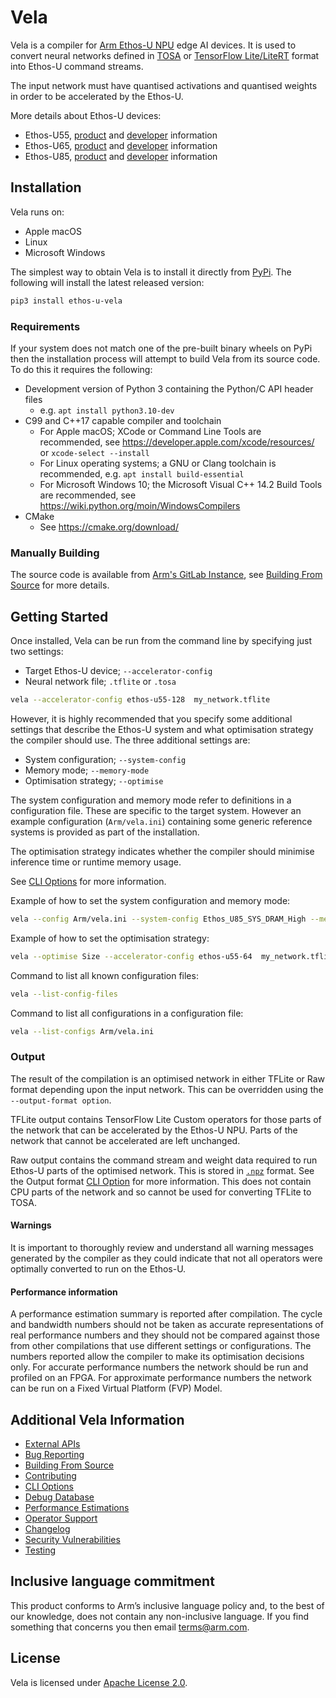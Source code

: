 <!--
SPDX-FileCopyrightText: Copyright 2020-2025 Arm Limited and/or its affiliates <open-source-office@arm.com>

SPDX-License-Identifier: Apache-2.0

Licensed under the Apache License, Version 2.0 (the License); you may
not use this file except in compliance with the License.
You may obtain a copy of the License at

www.apache.org/licenses/LICENSE-2.0

Unless required by applicable law or agreed to in writing, software
distributed under the License is distributed on an AS IS BASIS, WITHOUT
WARRANTIES OR CONDITIONS OF ANY KIND, either express or implied.
See the License for the specific language governing permissions and
limitations under the License.
-->
# Vela

Vela is a compiler for [Arm Ethos-U NPU](https://www.arm.com/products/silicon-ip-cpu)
edge AI devices.  It is used to convert neural networks defined in [TOSA](https://www.mlplatform.org/tosa/)
or [TensorFlow Lite/LiteRT](https://ai.google.dev/edge/litert) format into
Ethos-U command streams.

The input network must have quantised activations and quantised weights in order
to be accelerated by the Ethos-U.

More details about Ethos-U devices:
* Ethos-U55, [product](https://www.arm.com/products/silicon-ip-cpu/ethos/ethos-u55) and [developer](https://developer.arm.com/Processors/Ethos-U55) information
* Ethos-U65, [product](https://www.arm.com/products/silicon-ip-cpu/ethos/ethos-u65) and [developer](https://developer.arm.com/Processors/Ethos-U65) information
* Ethos-U85, [product](https://www.arm.com/products/silicon-ip-cpu/ethos/ethos-u85) and [developer](https://developer.arm.com/Processors/Ethos-U85) information

## Installation

Vela runs on:
* Apple macOS
* Linux
* Microsoft Windows

The simplest way to obtain Vela is to install it directly from [PyPi](https://pypi.org/project/ethos-u-vela/).
The following will install the latest released version:

```bash
pip3 install ethos-u-vela
```

### Requirements

If your system does not match one of the pre-built binary wheels on PyPi then
the installation process will attempt to build Vela from its source code.  To do
this it requires the following:
* Development version of Python 3 containing the Python/C API header files
   - e.g. `apt install python3.10-dev`
* C99 and C++17 capable compiler and toolchain
    - For Apple macOS; XCode or Command Line Tools are recommended,
      see <https://developer.apple.com/xcode/resources/> or `xcode-select --install`
    - For Linux operating systems; a GNU or Clang toolchain is recommended,
      e.g. `apt install build-essential`
    - For Microsoft Windows 10; the Microsoft Visual C++ 14.2 Build Tools are recommended,
      see <https://wiki.python.org/moin/WindowsCompilers>
* CMake
    - See <https://cmake.org/download/>

### Manually Building

The source code is available from [Arm's GitLab Instance](https://gitlab.arm.com/artificial-intelligence/ethos-u/ethos-u-vela),
see [Building From Source](BUILD.md) for more details.

## Getting Started

Once installed, Vela can be run from the command line by specifying just two
settings:
* Target Ethos-U device; `--accelerator-config`
* Neural network file; `.tflite` or `.tosa`

```bash
vela --accelerator-config ethos-u55-128  my_network.tflite
```

However, it is highly recommended that you specify some additional settings that
describe the Ethos-U system and what optimisation strategy the compiler should
use.  The three additional settings are:
* System configuration; `--system-config`
* Memory mode; `--memory-mode`
* Optimisation strategy; `--optimise`

The system configuration and memory mode refer to definitions in a configuration
file.  These are specific to the target system.  However an example
configuration (`Arm/vela.ini`) containing some generic reference systems is
provided as part of the installation.

The optimisation strategy indicates whether the compiler should minimise
inference time or runtime memory usage.

See [CLI Options](OPTIONS.md) for more information.

Example of how to set the system configuration and memory mode:
```bash
vela --config Arm/vela.ini --system-config Ethos_U85_SYS_DRAM_High --memory-mode Dedicated_Sram_384KB --accelerator-config ethos-u85-256  my_network.tosa
```

Example of how to set the optimisation strategy:
```bash
vela --optimise Size --accelerator-config ethos-u55-64  my_network.tflite
```

Command to list all known configuration files:
```bash
vela --list-config-files
```

Command to list all configurations in a configuration file:
```bash
vela --list-configs Arm/vela.ini
```

### Output

The result of the compilation is an optimised network in either TFLite or Raw
format depending upon the input network.  This can be overridden using the
`--output-format option`.

TFLite output contains TensorFlow Lite Custom operators for those parts of
the network that can be accelerated by the Ethos-U NPU.  Parts of the network
that cannot be accelerated are left unchanged.

Raw output contains the command stream and weight data required to run Ethos-U
parts of the optimised network.  This is stored in [`.npz`](https://numpy.org/doc/stable/reference/generated/numpy.lib.format.html#module-numpy.lib.format)
format.  See the Output format [CLI Option](OPTIONS.md) for more information.
This does not contain CPU parts of the network and so cannot be used for
converting TFLite to TOSA.

#### Warnings

It is important to thoroughly review and understand all warning messages
generated by the compiler as they could indicate that not all operators were
optimally converted to run on the Ethos-U.

#### Performance information

A performance estimation summary is reported after compilation.  The cycle and
bandwidth numbers should not be taken as accurate representations of real
performance numbers and they should not be compared against those from other
compilations that use different settings or configurations.  The numbers
reported allow the compiler to make its optimisation decisions only.  For
accurate performance numbers the network should be run and profiled on an FPGA.
For approximate performance numbers the network can be run on a Fixed
Virtual Platform (FVP) Model.

## Additional Vela Information
* [External APIs](API.md)
* [Bug Reporting](BUGS.md)
* [Building From Source](BUILD.md)
* [Contributing](CONTRIBUTING.md)
* [CLI Options](OPTIONS.md)
* [Debug Database](DEBUG_DB.md)
* [Performance Estimations](PERFORMANCE.md)
* [Operator Support](SUPPORTED_OPS.md)
* [Changelog](CHANGELOG.md)
* [Security Vulnerabilities](SECURITY.md)
* [Testing](TESTING.md)

## Inclusive language commitment

This product conforms to Arm’s inclusive language policy and, to the best of our
knowledge, does not contain any non-inclusive language.  If you find something
that concerns you then email [terms@arm.com](mailto:terms@arm.com).

## License

Vela is licensed under [Apache License 2.0](LICENSE.txt).